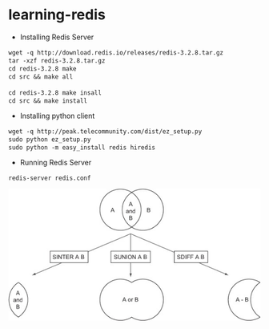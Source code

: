 # learning-redis

* Installing Redis Server

```
wget -q http://download.redis.io/releases/redis-3.2.8.tar.gz
tar -xzf redis-3.2.8.tar.gz
cd redis-3.2.8 make
cd src && make all

cd redis-3.2.8 make insall
cd src && make install
```
* Installing python client

```
wget -q http://peak.telecommunity.com/dist/ez_setup.py
sudo python ez_setup.py
sudo python -m easy_install redis hiredis
```

* Running Redis Server
```
redis-server redis.conf
```

![set_common](set_common.jpg)
